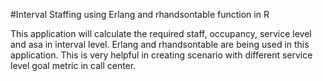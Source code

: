 #Interval Staffing using Erlang and rhandsontable function in R

This application will calculate the required staff, occupancy, service level and asa in interval level.
Erlang and rhandsontable are being used in this application.
This is very helpful in creating scenario with different service level goal metric in call center.

